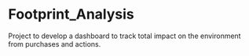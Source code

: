 # Footprint_Analysis
Project to develop a dashboard to track total impact on the environment from purchases and actions.
